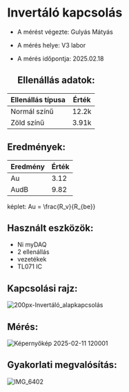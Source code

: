 # Invertáló kapcsolás

- A mérést végezte: Gulyás Mátyás      
- A mérés helye: V3 labor
- A mérés időpontja: 2025.02.18

  ## Ellenállás adatok:
| Ellenállás típusa    | Érték  | 
|----------------------|--------|
| Normál színű         | 12.2k  |
| Zöld színű           | 3.91k  |

## Eredmények:
| Eredmény | Érték |
|----------------------|--------|
| Au                   | 3.12   |
| AudB                 | 9.82   |

képlet:
Au = \frac{R_v}{R_{be}}


## Használt eszközök:
- Ni myDAQ
- 2 ellenállás
- vezetékek
- TL071 IC

## Kapcsolási rajz:
![200px-Invertáló_alapkapcsolás](https://github.com/user-attachments/assets/591e7511-cca6-4bd8-b31b-6d1a7a3e10c5)

## Mérés:
![Képernyőkép 2025-02-11 120001](https://github.com/user-attachments/assets/4fba8cc2-a1e6-417a-a35d-4aaa7df61ff8)

## Gyakorlati megvalósítás:
![IMG_6402](https://github.com/user-attachments/assets/4b7c9370-30be-43de-96ca-449c94e7589b)
